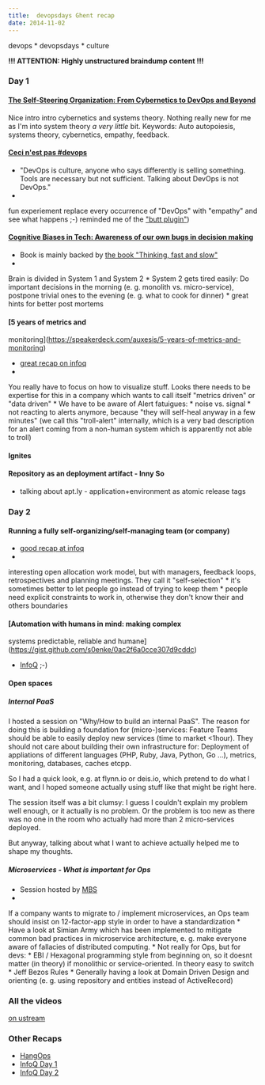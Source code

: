 ```yaml
---
title:  devopsdays Ghent recap
date: 2014-11-02
---
```

devops \* devopsdays \* culture

**!!! ATTENTION: Highly unstructured braindump content !!!**

### Day 1

#### [The Self-Steering Organization: From Cybernetics to DevOps and Beyond](http://www.slideshare.net/ingineeringit/from-cybernetics-to-devops-and-beyond)

Nice intro intro cybernetics and systems theory. Nothing really new for me as I'm into system theory _a very little_ bit. Keywords: Auto autopoiesis, systems theory, cybernetics,
empathy, feedback.

#### [Ceci n'est pas \#devops](http://bridgetkromhout.com/speaking/2014/devopsdays-belgium/)

* "DevOps is culture, anyone who says differently is selling something. Tools are necessary but not sufficient. Talking about DevOps is not DevOps."
* 
fun experiement replace every occurrence of "DevOps" with "empathy" and see what happens ;-) reminded me of the ["butt plugin"](https://chrome.google.com/webstore/detail/cloud-to-butt-plus/apmlngnhgbnjpajelfkmabhkfapgnoai?hl=en))

#### [Cognitive Biases in Tech: Awareness of our own bugs in decision making](https://speakerdeck.com/nigelkersten/cognitive-biases-in-tech-awareness-of-our-own-bugs-in-decision-making)

* Book is mainly backed by [the book
"Thinking, fast and slow"](http://en.wikipedia.org/wiki/Thinking,_Fast_and_Slow)
* 
Brain is divided in System 1 and System 2
* 
System 2 gets tired easily: Do important decisions in the morning (e. g. monolith vs. micro-service), postpone trivial ones to the evening (e. g. what to cook for dinner)
* 
great hints for better post mortems

#### [5 years of metrics and
monitoring](https://speakerdeck.com/auxesis/5-years-of-metrics-and-monitoring)

* [great recap on infoq](http://www.infoq.com/news/2014/10/5-years-metrics-monitoring)
* 
You really have to focus on how to visualize stuff. Looks there needs to be expertise for this in a company which wants to call itself "metrics driven" or "data driven"
* 
We have to be aware of Alert fatuigues:
  * 
noise vs. signal
  * 
not reacting to alerts anymore, because "they will self-heal anyway in a few minutes" (we call this "troll-alert" internally, which is a very bad description for an alert coming
from a non-human system which is apparently not able to troll)

#### Ignites

#### Repository as an deployment artifact - Inny So

* talking about apt.ly - application+environment as atomic release tags

### Day 2

#### Running a fully self-organizing/self-managing team (or company)

* [good recap at infoq](http://www.infoq.com/news/2014/10/devops-days-belgium-2)
* 
interesting open allocation work model, but with managers, feedback loops, retrospectives and planning meetings. They call it "self-selection"
* 
it's sometimes better to let people go instead of trying to keep them
* 
people need explicit constraints to work in, otherwise they don't know their and others boundaries

#### [Automation with humans in mind: making complex
systems predictable, reliable and humane](https://gist.github.com/s0enke/0ac2f6a0cce307d9cddc)

* [InfoQ](http://www.infoq.com/news/2014/10/devops-days-automation-humans) ;-)

#### Open spaces

##### Internal PaaS

I hosted a session on "Why/How to build an internal PaaS". The reason for doing this is building a foundation for (micro-)services: Feature Teams should be able to easily deploy new services
(time to market <1hour). They should not care about building their own infrastructure for: Deployment of appliations of different languages (PHP, Ruby, Java, Python, Go ...), metrics,
monitoring, databases, caches etcpp.

So I had a quick look, e.g. at flynn.io or deis.io, which pretend to do what I want, and I hoped someone actually using stuff like that might be right here.

The session itself was a bit clumsy: I guess I couldn't explain my problem well enough, or it actually is no problem. Or the problem is too new as there was no one in the room who actually had
more than 2 micro-services deployed.

But anyway, talking about what I want to achieve actually helped me to shape my thoughts.

##### Microservices - What is important for Ops

* Session hosted by [MBS](https://twitter.com/bruntonspall)
* 
If a company wants to migrate to / implement microservices, an Ops team should insist on 12-factor-app style in order to have a standardization
* 
Have a look at Simian Army which has been implemented to mitigate common bad practices in microservice architecture, e. g. make everyone aware of fallacies of distributed computing.
* 
Not really for Ops, but for devs:
  * 
EBI / Hexagonal programming style from beginning on, so it doesnt matter (in theory) if monolithic or service-oriented. In theory easy to switch
  * 
Jeff Bezos Rules
  * 
Generally having a look at Domain Driven Design and orienting (e. g. using repository and entities instead of ActiveRecord)

### All the videos

[on ustream](http://www.ustream.tv/recorded/54693964)

### Other Recaps

* [HangOps](http://t.co/P5iyFIZKnL)
* [InfoQ Day 1](https://gist.github.com/s0enke/0ac2f6a0cce307d9cddc)
* [InfoQ Day 2](http://www.infoq.com/news/2014/10/devops-days-belgium-2)